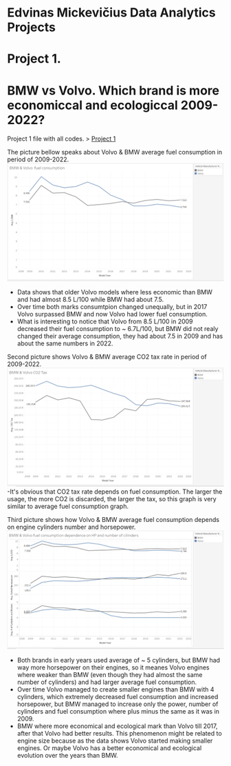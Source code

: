 # Edvinas Mickevičius Data Analytics Projects
# Project 1.
# BMW vs Volvo. Which brand is more economiccal and ecologiccal 2009-2022?

Project 1 file with all codes. > [Project 1 ](https://bit.ly/3GpYNLj)

The picture bellow speaks about Volvo & BMW average fuel consumption in period of 2009-2022. 
![Picture1](/images/tableau_CidkdfHP6Q.png)
- Data shows that older Volvo models where less economic than BMW and had almost 8.5 L/100 while BMW had about 7.5.
- Over time both marks consumtpion changed unequally, but in 2017 Volvo surpassed BMW and now Volvo had lower fuel consumption.
-  What is interesting to notice that Volvo from 8.5 L/100 in 2009 decreased their fuel consumption to ~ 6.7L/100, but BMW did not realy changed their average consumption, they had about 7.5 in 2009 and has about the same numbers in 2022.

Second picture shows Volvo & BMW average CO2 tax rate in period of 2009-2022.
![Picture2](/images/tableau_P4wx6tlHy9.png)
-It's obvious that CO2 tax rate depends on fuel consumption. The larger the usage, the more CO2 is discarded, the larger the tax, so this graph is very similar to average fuel consumption graph.

Third picture shows how Volvo & BMW average fuel consumption depends on engine cylinders number and horsepower.
![Picture3](/images/tableau_YHN9ZmlqWa.png)
- Both brands in early years used average of ~ 5 cylinders, but BMW had way more horsepower on their engines, so it meanes Volvo engines where weaker than BMW (even though they had almost the same number of cylinders) and had larger average fuel consumption. 
- Over time Volvo managed to create smaller engines than BMW with 4 cylinders, which extremely decreased fuel consumption and increased horsepower, but BMW managed to increase only the power, number of cylinders and fuel consumption where plus minus the same as it was in 2009.
- BMW where more economical and ecological mark than Volvo till 2017, after that Volvo had better results. This phenomenon might be related to engine size because as the data shows Volvo started making smaller engines. Or maybe Volvo has a better economical and ecological evolution over the years than BMW.
